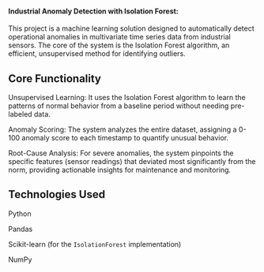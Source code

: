 

#### Industrial Anomaly Detection with Isolation Forest:
This project is a machine learning solution designed to automatically detect operational anomalies in multivariate time series data from industrial sensors. The core of the system is the Isolation Forest algorithm, an efficient, unsupervised method for identifying outliers.

## Core Functionality
Unsupervised Learning: It uses the Isolation Forest algorithm to learn the patterns of normal behavior from a baseline period without needing pre-labeled data.

Anomaly Scoring: The system analyzes the entire dataset, assigning a 0-100 anomaly score to each timestamp to quantify unusual behavior.

Root-Cause Analysis: For severe anomalies, the system pinpoints the specific features (sensor readings) that deviated most significantly from the norm, providing actionable insights for maintenance and monitoring.

## Technologies Used
Python

Pandas

Scikit-learn (for the `IsolationForest` implementation)

NumPy